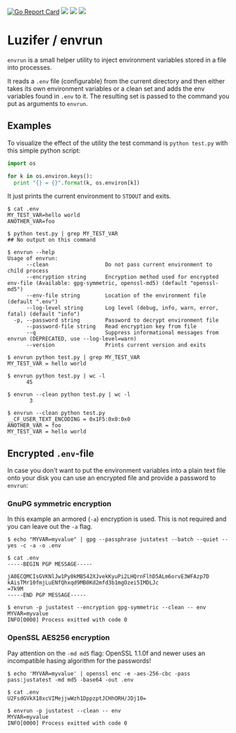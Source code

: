[![Go Report Card](https://goreportcard.com/badge/github.com/Luzifer/envrun)](https://goreportcard.com/report/github.com/Luzifer/envrun)
![](https://badges.fyi/github/license/Luzifer/envrun)
![](https://badges.fyi/github/downloads/Luzifer/envrun)
![](https://badges.fyi/github/latest-release/Luzifer/envrun)

# Luzifer / envrun

`envrun` is a small helper utility to inject environment variables stored in a file into processes.

It reads a `.env` file (configurable) from the current directory and then either takes its own environment variables or a clean set and adds the env variables found in `.env` to it. The resulting set is passed to the command you put as arguments to `envrun`.

## Examples

To visualize the effect of the utility the test command is `python test.py` with this simple python script:

```python
import os

for k in os.environ.keys():
  print "{} = {}".format(k, os.environ[k])
```

It just prints the current environment to `STDOUT` and exits.

```console
$ cat .env
MY_TEST_VAR=hello world
ANOTHER_VAR=foo

$ python test.py | grep MY_TEST_VAR
## No output on this command

$ envrun --help
Usage of envrun:
      --clean                  Do not pass current environment to child process
      --encryption string      Encryption method used for encrypted env-file (Available: gpg-symmetric, openssl-md5) (default "openssl-md5")
      --env-file string        Location of the environment file (default ".env")
      --log-level string       Log level (debug, info, warn, error, fatal) (default "info")
  -p, --password string        Password to decrypt environment file
      --password-file string   Read encryption key from file
      --q                      Suppress informational messages from envrun (DEPRECATED, use --log-level=warn)
      --version                Prints current version and exits

$ envrun python test.py | grep MY_TEST_VAR
MY_TEST_VAR = hello world

$ envrun python test.py | wc -l
      45

$ envrun --clean python test.py | wc -l
       3

$ envrun --clean python test.py
__CF_USER_TEXT_ENCODING = 0x1F5:0x0:0x0
ANOTHER_VAR = foo
MY_TEST_VAR = hello world
```

## Encrypted `.env`-file

In case you don't want to put the environment variables into a plain text file onto your disk you can use an encrypted file and provide a password to `envrun`:

### GnuPG symmetric encryption

In this example an armored (`-a`) encryption is used. This is not required and you can leave out the `-a` flag.

```console
$ echo "MYVAR=myvalue" | gpg --passphrase justatest --batch --quiet --yes -c -a -o .env

$ cat .env
-----BEGIN PGP MESSAGE-----

jA0ECQMCIsGVKNlJw1Py0kMB542XJvekKyuPi2LHQrnFlhD5ALm6orvE3WFAzp7D
kAisTMr10fmjLuENfQhxqd9MB0Kd2mfd3b1mgOzei5IMDLJc
=7k9M
-----END PGP MESSAGE-----

$ envrun -p justatest --encryption gpg-symmetric --clean -- env
MYVAR=myvalue
INFO[0000] Process exitted with code 0
```

### OpenSSL AES256 encryption

Pay attention on the `-md md5` flag: OpenSSL 1.1.0f and newer uses an incompatible hasing algorithm for the passwords!

```console
$ echo 'MYVAR=myvalue' | openssl enc -e -aes-256-cbc -pass pass:justatest -md md5 -base64 -out .env

$ cat .env
U2FsdGVkX18xcVIMejjwWzh1DppzptJCHhORH/JDj10=

$ envrun -p justatest --clean -- env
MYVAR=myvalue
INFO[0000] Process exitted with code 0
```
